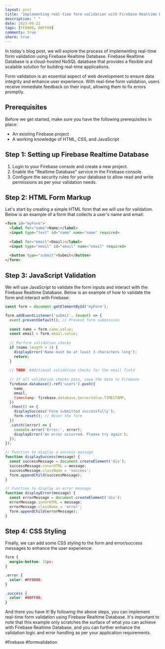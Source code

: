 ```yaml
---
layout: post
title: "Implementing real-time form validation with Firebase Realtime Database"
description: " "
date: 2023-09-22
tags: [FF0000, 00FF00]
comments: true
share: true
---
```


In today's blog post, we will explore the process of implementing real-time form validation using Firebase Realtime Database. Firebase Realtime Database is a cloud-hosted NoSQL database that provides a flexible and scalable solution for building real-time applications.

Form validation is an essential aspect of web development to ensure data integrity and enhance user experience. With real-time form validation, users receive immediate feedback on their input, allowing them to fix errors promptly.

## Prerequisites
Before we get started, make sure you have the following prerequisites in place:
- An existing Firebase project
- A working knowledge of HTML, CSS, and JavaScript

## Step 1: Setting up Firebase Realtime Database
1. Login to your Firebase console and create a new project.
2. Enable the "Realtime Database" service in the Firebase console.
3. Configure the security rules for your database to allow read and write permissions as per your validation needs.

## Step 2: HTML Form Markup
Let's start by creating a simple HTML form that we will use for validation. Below is an example of a form that collects a user's name and email:
```html
<form id="myForm">
  <label for="name">Name:</label>
  <input type="text" id="name" name="name" required>
  
  <label for="email">Email:</label>
  <input type="email" id="email" name="email" required>
  
  <button type="submit">Submit</button>
</form>
```

## Step 3: JavaScript Validation
We will use JavaScript to validate the form inputs and interact with the Firebase Realtime Database. Below is an example of how to validate the form and interact with Firebase:

```javascript
const form = document.getElementById('myForm');

form.addEventListener('submit', (event) => {
  event.preventDefault(); // Prevent form submission
  
  const name = form.name.value;
  const email = form.email.value;
  
  // Perform validation checks
  if (name.length < 3) {
    displayError('Name must be at least 3 characters long');
    return;
  }
  
  // TODO: Additional validation checks for the email field
  
  // If all validation checks pass, save the data to Firebase
  firebase.database().ref('users').push({
    name,
    email,
    timestamp: firebase.database.ServerValue.TIMESTAMP,
  })
  .then(() => {
    displaySuccess('Form submitted successfully');
    form.reset(); // Reset the form
  })
  .catch((error) => {
    console.error('Error:', error);
    displayError('An error occurred. Please try again');
  });
});

// Function to display a success message
function displaySuccess(message) {
  const successMessage = document.createElement('div');
  successMessage.innerHTML = message;
  successMessage.className = 'success';
  form.appendChild(successMessage);
}

// Function to display an error message
function displayError(message) {
  const errorMessage = document.createElement('div');
  errorMessage.innerHTML = message;
  errorMessage.className = 'error';
  form.appendChild(errorMessage);
}
```

## Step 4: CSS Styling
Finally, we can add some CSS styling to the form and error/success messages to enhance the user experience:
```css
form {
  margin-bottom: 15px;
}

.error {
  color: #FF0000;
}

.success {
  color: #00FF00;
}
```

And there you have it! By following the above steps, you can implement real-time form validation using Firebase Realtime Database. It's important to note that this example only scratches the surface of what you can achieve with Firebase Realtime Database, and you can further enhance the validation logic and error handling as per your application requirements.

#firebase #formvalidation